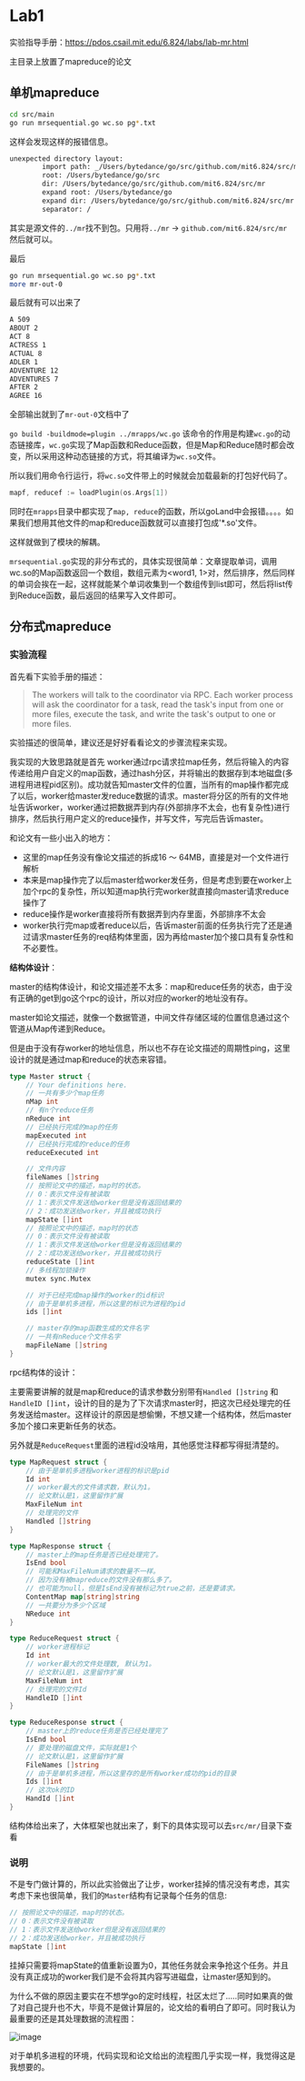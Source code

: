 # Lab1

实验指导手册：https://pdos.csail.mit.edu/6.824/labs/lab-mr.html

主目录上放置了mapreduce的论文
## 单机mapreduce
```bash
cd src/main
go run mrsequential.go wc.so pg*.txt
```
这样会发现这样的报错信息。
```txt
unexpected directory layout:
        import path: _/Users/bytedance/go/src/github.com/mit6.824/src/mr
        root: /Users/bytedance/go/src
        dir: /Users/bytedance/go/src/github.com/mit6.824/src/mr
        expand root: /Users/bytedance/go
        expand dir: /Users/bytedance/go/src/github.com/mit6.824/src/mr
        separator: /
```
其实是源文件的`../mr`找不到包。只用将`../mr` -> `github.com/mit6.824/src/mr` 然后就可以。

最后
```bash
go run mrsequential.go wc.so pg*.txt
more mr-out-0
```
最后就有可以出来了
```txt
A 509
ABOUT 2
ACT 8
ACTRESS 1
ACTUAL 8
ADLER 1
ADVENTURE 12
ADVENTURES 7
AFTER 2
AGREE 16
```
全部输出就到了`mr-out-0`文档中了

`go build -buildmode=plugin ../mrapps/wc.go` 该命令的作用是构建`wc.go`的动态链接库，`wc.go`实现了Map函数和Reduce函数，但是Map和Reduce随时都会改变，所以采用这种动态链接的方式，将其编译为`wc.so`文件。

所以我们用命令行运行，将`wc.so`文件带上的时候就会加载最新的打包好代码了。
```go
mapf, reducef := loadPlugin(os.Args[1])
```
同时在`mrapps`目录中都实现了`map, reduce`的函数，所以goLand中会报错。。。。如果我们想用其他文件的map和reduce函数就可以直接打包成'*.so'文件。

这样就做到了模块的解耦。

`mrsequential.go`实现的非分布式的，具体实现很简单：文章提取单词，调用wc.so的Map函数返回一个数组，数组元素为<word1, 1>对，然后排序，然后同样的单词会挨在一起，这样就能某个单词收集到一个数组传到list即可，然后将list传到Reduce函数，最后返回的结果写入文件即可。

## 分布式mapreduce
### 实验流程
首先看下实验手册的描述：
> The workers will talk to the coordinator via RPC. Each worker process will ask the coordinator for a task, read the task's input from one or more files, execute the task, and write the task's output to one or more files.

实验描述的很简单，建议还是好好看看论文的步骤流程来实现。

我实现的大致思路就是首先 worker通过rpc请求拉map任务，然后将输入的内容传递给用户自定义的map函数，通过hash分区，并将输出的数据存到本地磁盘(多进程用进程pid区别)。成功就告知master文件的位置，当所有的map操作都完成了以后，worker给master发reduce数据的请求。master将分区的所有的文件地址告诉worker，worker通过把数据弄到内存(外部排序不太会，也有复杂性)进行排序，然后执行用户定义的reduce操作，并写文件，写完后告诉master。

和论文有一些小出入的地方：
* 这里的map任务没有像论文描述的拆成16 ～ 64MB，直接是对一个文件进行解析
* 本来是map操作完了以后master给worker发任务，但是考虑到要在worker上加个rpc的复杂性，所以知道map执行完worker就直接向master请求reduce操作了
* reduce操作是worker直接将所有数据弄到内存里面，外部排序不太会
* worker执行完map或者reduce以后，告诉master前面的任务执行完了还是通过请求master任务的req结构体里面，因为再给master加个接口具有复杂性和不必要性。

**结构体设计**：

master的结构体设计，和论文描述差不太多：map和reduce任务的状态，由于没有正确的get到go这个rpc的设计，所以对应的worker的地址没有存。

master如论文描述，就像一个数据管道，中间文件存储区域的位置信息通过这个管道从Map传递到Reduce。

但是由于没有存worker的地址信息，所以也不存在论文描述的周期性ping，这里设计的就是通过map和reduce的状态来容错。
```go
type Master struct {
	// Your definitions here.
	// 一共有多少个map任务
	nMap int
	// 有n个reduce任务
	nReduce int
	// 已经执行完成的map的任务
	mapExecuted int
	// 已经执行完成的reduce的任务
	reduceExecuted int

	// 文件内容
	fileNames []string
	// 按照论文中的描述，map时的状态。
	// 0：表示文件没有被读取
	// 1：表示文件发送给worker但是没有返回结果的
	// 2：成功发送给worker，并且被成功执行
	mapState []int
	// 按照论文中的描述，map时的状态
	// 0：表示文件没有被读取
	// 1：表示文件发送给worker但是没有返回结果的
	// 2：成功发送给worker，并且被成功执行
	reduceState []int
	// 多线程加锁操作
	mutex sync.Mutex

	// 对于已经完成map操作的worker的id标识
	// 由于是单机多进程，所以这里的标识为进程的pid
	ids []int

	// master存的map函数生成的文件名字
	// 一共有nReduce个文件名字
	mapFileName []string
}
```

rpc结构体的设计：

主要需要讲解的就是map和reduce的请求参数分别带有`Handled []string` 和 `HandleID []int`，设计的目的是为了下次请求master时，把这次已经处理完的任务发送给master。这样设计的原因是想偷懒，不想又建一个结构体，然后master多加个接口来更新任务的状态。

另外就是`ReduceRequest`里面的进程id没啥用，其他感觉注释都写得挺清楚的。
```go
type MapRequest struct {
	// 由于是单机多进程worker进程的标识是pid
	Id int
	// worker最大的文件请求数，默认为1。
	// 论文默认是1，这里留作扩展
	MaxFileNum int
	// 处理完的文件
	Handled []string
}

type MapResponse struct {
	// master上的map任务是否已经处理完了。
	IsEnd bool
	// 可能和MaxFileNum请求的数量不一样。
	// 因为没有被mapreduce的文件没有那么多了。
	// 也可能为null，但是IsEnd没有被标记为true之前，还是要请求。
	ContentMap map[string]string
	// 一共要分为多少个区域
	NReduce int
}

type ReduceRequest struct {
	// worker进程标记
	Id int
	// worker最大的文件处理数, 默认为1。
	// 论文默认是1，这里留作扩展
	MaxFileNum int
	// 处理完的文件Id
	HandleID []int
}

type ReduceResponse struct {
	// master上的reduce任务是否已经处理完了
	IsEnd bool
	// 要处理的磁盘文件，实际就是1个
	// 论文默认是1，这里留作扩展
	FileNames []string
	// 由于是单机多进程，所以这里存的是所有worker成功的pid的目录
	Ids []int
	// 这次ok的ID
	HandId []int
}
```

结构体给出来了，大体框架也就出来了，剩下的具体实现可以去`src/mr/`目录下查看

### 说明
不是专门做计算的，所以此实验做出了让步，worker挂掉的情况没有考虑，其实考虑下来也很简单，我们的`Master`结构有记录每个任务的信息:
```go
// 按照论文中的描述，map时的状态。
// 0：表示文件没有被读取
// 1：表示文件发送给worker但是没有返回结果的
// 2：成功发送给worker，并且被成功执行
mapState []int
```
挂掉只需要将mapState的值重新设置为0，其他任务就会来争抢这个任务。并且没有真正成功的worker我们是不会将其内容写进磁盘，让master感知到的。

为什么不做的原因主要实在不想学go的定时线程，社区太烂了.....同时如果真的做了对自己提升也不大，毕竟不是做计算层的，论文给的看明白了即可。同时我认为最重要的还是其处理数据的流程图：

![image](https://user-images.githubusercontent.com/57765968/167312391-04d75966-d365-433e-aa2d-c5b916d7f49d.png)


对于单机多进程的环境，代码实现和论文给出的流程图几乎实现一样，我觉得这是我想要的。
